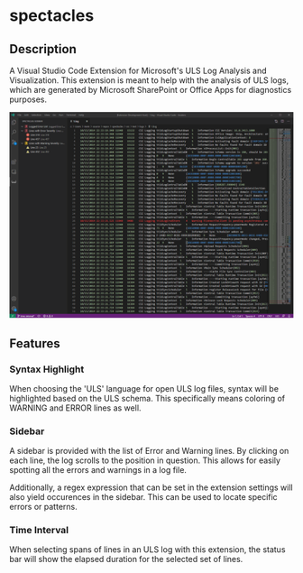 # spectacles

## Description 

A Visual Studio Code Extension for Microsoft's ULS Log Analysis and Visualization. This extension is meant to help with the analysis of ULS logs, which are generated by Microsoft SharePoint or Office Apps for diagnostics purposes.

![](https://github.com/supermem613/spectacles/blob/master/resources/sample.PNG)

## Features

### Syntax Highlight
When choosing the 'ULS' language for open ULS log files, syntax will be highlighted based on the ULS schema. This specifically means coloring of WARNING and ERROR lines as well.

### Sidebar
A sidebar is provided with the list of Error and Warning lines. By clicking on each line, the log scrolls to the position in question. This allows for easily spotting all the errors and warnings in a log file.

Additionally, a regex expression that can be set in the extension settings will also yield occurences in the sidebar. This can be used to locate specific errors or patterns.

### Time Interval

When selecting spans of lines in an ULS log with this extension, the status bar will show the elapsed duration for the selected set of lines.
